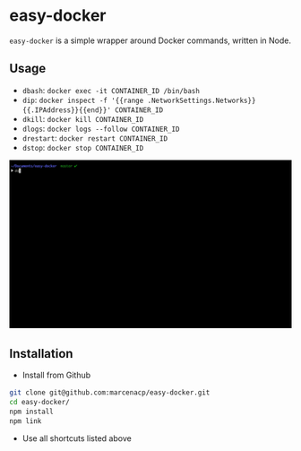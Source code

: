 # easy-docker

`easy-docker` is a simple wrapper around Docker commands, written in Node.

## Usage

- `dbash`: `docker exec -it CONTAINER_ID /bin/bash`
- `dip`: `docker inspect -f '{{range .NetworkSettings.Networks}}{{.IPAddress}}{{end}}' CONTAINER_ID`
- `dkill`: `docker kill CONTAINER_ID`
- `dlogs`: `docker logs --follow CONTAINER_ID`
- `drestart`: `docker restart CONTAINER_ID`
- `dstop`: `docker stop CONTAINER_ID`

![](public/usage.gif)

## Installation

- Install from Github
```bash
git clone git@github.com:marcenacp/easy-docker.git
cd easy-docker/
npm install
npm link
```

- Use all shortcuts listed above
